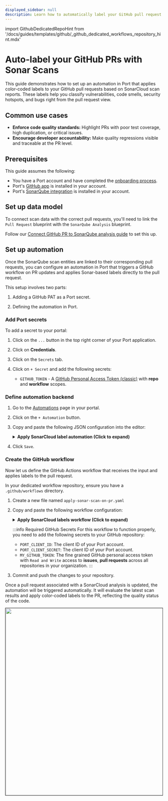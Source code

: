 ```yaml
---
displayed_sidebar: null
description: Learn how to automatically label your GitHub pull request based on SonarQube scan reports
---
```


import GithubDedicatedRepoHint from '/docs/guides/templates/github/_github_dedicated_workflows_repository_hint.mdx'


# Auto-label your GitHub PRs with Sonar Scans

This guide demonstrates how to set up an automation in Port that applies color-coded labels to your GitHub pull requests based on SonarCloud scan reports. These labels help you classify vulnerabilities, code smells, security hotspots, and bugs right from the pull request view.

## Common use cases

- **Enforce code quality standards:** Highlight PRs with poor test coverage, high duplication, or critical issues.
- **Encourage developer accountability:** Make quality regressions visible and traceable at the PR level.


## Prerequisites

This guide assumes the following:
- You have a Port account and have completed the [onboarding process](https://docs.port.io/getting-started/overview).
- Port's [GitHub app](/build-your-software-catalog/sync-data-to-catalog/git/github/) is installed in your account.
- Port's [SonarQube integration](https://docs.port.io/build-your-software-catalog/sync-data-to-catalog/code-quality-security/sonarqube/) is installed in your account.


## Set up data model

To connect scan data with the correct pull requests, you'll need to link the `Pull Request` blueprint with the `SonarQube Analysis` blueprint.

Follow our [Connect GitHub PR to SonarQube analysis guide](https://docs.port.io/guides/all/connect-github-pr-with-sonar-analysis) to set this up.


## Set up automation

Once the SonarQube scan entities are linked to their corresponding pull requests, you can configure an automation in Port that triggers a GitHub workflow on PR updates and applies Sonar-based labels directly to the pull request.

This setup involves two parts:

1. Adding a GitHub PAT as a Port secret.

2. Defining the automation in Port.

### Add Port secrets

To add a secret to your portal:

1. Click on the `...` button in the top right corner of your Port application.

2. Click on **Credentials**.

3. Click on the `Secrets` tab.

4. Click on `+ Secret` and add the following secrets:
    - `GITHUB_TOKEN` - A [GitHub Personal Access Token (classic)](https://docs.github.com/en/authentication/keeping-your-account-and-data-secure/managing-your-personal-access-tokens#creating-a-personal-access-token-classic) with **repo** and **workflow** scopes.


### Define automation backend

1. Go to the [Automations](https://app.getport.io/settings/automations) page in your portal.
2. Click on the `+ Automation` button.
3. Copy and paste the following JSON configuration into the editor:

    <details>
    <summary><b>Apply SonarCloud label automation (Click to expand)</b></summary>

    :::tip Replace placeholders

    Make sure to replace `<YOUR_GITHUB_ORG>` and `<YOUR_GITHUB_REPO>` in the url field below with the actual organization and repository where your `apply-sonar-scan-on-pr.yaml` workflow resides.

    :::

    ```json showLineNumbers
    {
        "identifier": "addLabelOnGithubPR",
        "title": "Add Sonar Scan Label On PR Updated",
        "description": "Automation to add Sonar scan label to the GitHub PR upon update",
        "trigger": {
            "type": "automation",
            "event": {
            "type": "ENTITY_UPDATED",
            "blueprintIdentifier": "githubPullRequest"
            },
            "condition": {
            "type": "JQ",
            "expressions": [
                ".diff.after.relations.sonarAnalysis != null"
            ],
            "combinator": "and"
            }
        },
        "invocationMethod": {
            "type": "WEBHOOK",
            "url": "https://api.github.com/repos/<YOUR_GITHUB_ORG>/<YOUR_GITHUB_REPO>/actions/workflows/apply-sonar-scan-on-pr.yaml/dispatches",
            "method": "POST",
            "headers": {
            "Accept": "application/vnd.github+json",
            "Authorization": "Bearer {{ .secrets.GITHUB_TOKEN }}",
            "Content-Type": "application/json"
            },
            "body": {
            "ref": "main",
            "inputs": {
                "prNumber": "{{ .event.diff.after.properties.prNumber | tostring }}",
                "repository": "{{ .event.diff.after.relations.repository }}",
                "sonarEntity": "{{ .event.diff.after.relations.sonarAnalysis }}"
            }
            }
        },
        "publish": true
    }
    ```
    </details>

4. Click `Save`.


### Create the GitHub workflow

Now let us define the GitHub Actions workflow that receives the input and applies labels to the pull request. 

<GithubDedicatedRepoHint/>

In your dedicated workflow repository, ensure you have a `.github/workflows` directory.
1. Create a new file named `apply-sonar-scan-on-pr.yaml`  
2. Copy and paste the following workflow configuration:
      <details>
      <summary><b>Apply SonarCloud labels workflow (Click to expand)</b></summary>

        ```yaml showLineNumbers

        name: Apply Sonar Scan on PR

        on:
        workflow_dispatch:
            inputs:
            prNumber:
                required: true
                type: string
            repository:
                required: true
                type: string
            sonarEntity:
                required: true
                type: string

        jobs:
        analyze_sonar:
            runs-on: ubuntu-latest
            env:
            PORT_CLIENT_ID: ${{ secrets.PORT_CLIENT_ID }}
            PORT_CLIENT_SECRET: ${{ secrets.PORT_CLIENT_SECRET }}
            GH_TOKEN: ${{ secrets.MY_GITHUB_TOKEN }}
            steps:
            - name: Checkout
                uses: actions/checkout@v4

            - name: Fetch Port Access Token
                id: fetch_port_token
                run: |
                PORT_ACCESS_TOKEN=$(curl -s -L 'https://api.getport.io/v1/auth/access_token' \
                    -H 'Content-Type: application/json' \
                    -H 'Accept: application/json' \
                    -d '{
                    "clientId": "${{ secrets.PORT_CLIENT_ID }}",
                    "clientSecret": "${{ secrets.PORT_CLIENT_SECRET }}"
                    }' | jq -r '.accessToken')
                echo "PORT_ACCESS_TOKEN=$PORT_ACCESS_TOKEN" >> "$GITHUB_ENV"

            - name: Get Sonar Entity from Port
                id: get_sonar
                run: |
                sonar_entity_id="${{ github.event.inputs.sonarEntity }}"
                echo "🔍 Fetching Sonar entity $sonar_entity_id"

                sonar_response=$(curl -s -X GET "https://api.port.io/v1/blueprints/sonarQubeAnalysis/entities/$sonar_entity_id" \
                    -H "Content-Type: application/json" \
                    -H "Authorization: Bearer ${{ env.PORT_ACCESS_TOKEN }}")

                echo "$sonar_response"

                FIXED_ISSUES=$(echo "$sonar_response" | jq '.entity.properties.fixedIssues // 0')
                NEW_ISSUES=$(echo "$sonar_response" | jq '.entity.properties.newIssues // 0')
                COVERAGE=$(echo "$sonar_response" | jq '.entity.properties.coverage // 0')
                DUPLICATIONS=$(echo "$sonar_response" | jq '.entity.properties.duplications // 0')

                echo "FIXED_ISSUES=$FIXED_ISSUES" >> "$GITHUB_ENV"
                echo "NEW_ISSUES=$NEW_ISSUES" >> "$GITHUB_ENV"
                echo "COVERAGE=$COVERAGE" >> "$GITHUB_ENV"
                echo "DUPLICATIONS=$DUPLICATIONS" >> "$GITHUB_ENV"

            - name: Classify and Apply Sonar Labels
                run: |
                set -e

                repo="${{ github.event.inputs.repository }}"
                owner="${{ github.repository_owner }}"
                pr_number=$(echo "${{ github.event.inputs.prNumber }}" | grep -o '[0-9]\+$')

                # Classify coverage
                if (( $(echo "$COVERAGE < 25" | bc -l) )); then
                    coverage_label="Sonar: Coverage - 0-25%"
                elif (( $(echo "$COVERAGE < 50" | bc -l) )); then
                    coverage_label="Sonar: Coverage - 25-50%"
                elif (( $(echo "$COVERAGE < 75" | bc -l) )); then
                    coverage_label="Sonar: Coverage - 50-75%"
                else
                    coverage_label="Sonar: Coverage - 75-100%"
                fi

                # Classify new issues
                if (( NEW_ISSUES == 0 )); then
                    new_issues_label="Sonar: Issues - A"
                elif (( NEW_ISSUES <= 5 )); then
                    new_issues_label="Sonar: Issues - B"
                elif (( NEW_ISSUES <= 10 )); then
                    new_issues_label="Sonar: Issues - C"
                elif (( NEW_ISSUES <= 20 )); then
                    new_issues_label="Sonar: Issues - D"
                else
                    new_issues_label="Sonar: Issues - E"
                fi

                # Classify fixed issues
                if (( FIXED_ISSUES == 0 )); then
                    fixed_issues_label="Sonar: Fixed - A"
                elif (( FIXED_ISSUES <= 5 )); then
                    fixed_issues_label="Sonar: Fixed - B"
                elif (( FIXED_ISSUES <= 10 )); then
                    fixed_issues_label="Sonar: Fixed - C"
                elif (( FIXED_ISSUES <= 20 )); then
                    fixed_issues_label="Sonar: Fixed - D"
                else
                    fixed_issues_label="Sonar: Fixed - E"
                fi

                # Classify duplications
                if (( $(echo "$DUPLICATIONS < 5" | bc -l) )); then
                    dup_label="Sonar: Duplication - A"
                elif (( $(echo "$DUPLICATIONS < 10" | bc -l) )); then
                    dup_label="Sonar: Duplication - B"
                elif (( $(echo "$DUPLICATIONS < 20" | bc -l) )); then
                    dup_label="Sonar: Duplication - C"
                elif (( $(echo "$DUPLICATIONS < 30" | bc -l) )); then
                    dup_label="Sonar: Duplication - D"
                else
                    dup_label="Sonar: Duplication - E"
                fi

                labels_to_apply=("$coverage_label" "$new_issues_label" "$fixed_issues_label" "$dup_label")

                echo "🏷️ Will apply labels: ${labels_to_apply[*]}"

                # Define a function to assign colors based on grade
                get_label_color() {
                    label="$1"
                    if [[ "$label" == *" - A" || "$label" == *"75-100%" ]]; then
                    echo "2cbe4e"  # Green
                    elif [[ "$label" == *" - B" || "$label" == *"50-75%" ]]; then
                    echo "a2eeef"  # Light blue
                    elif [[ "$label" == *" - C" || "$label" == *"25-50%" ]]; then
                    echo "fbca04"  # Yellow
                    elif [[ "$label" == *" - D" || "$label" == *"0-25%" ]]; then
                    echo "f66a0a"  # Orange
                    else
                    echo "d73a4a"  # Red for E or anything else
                    fi
                }

                # Create labels if they don’t exist, using dynamic colors
                for label in "${labels_to_apply[@]}"; do
                    color=$(get_label_color "$label")
                    echo "🛠️ Ensuring label exists: $label with color #$color"
                    curl -s -o /dev/null -w "%{http_code}" -X POST "https://api.github.com/repos/$owner/$repo/labels" \
                    -H "Authorization: Bearer $GH_TOKEN" \
                    -H "Accept: application/vnd.github+json" \
                    -d "{\"name\": \"$label\", \"color\": \"$color\"}" | grep -qE "201|422"
                done

                # Apply to PR
                echo "🏷️ Applying labels to PR #$pr_number..."
                curl -s -X POST "https://api.github.com/repos/$owner/$repo/issues/$pr_number/labels" \
                    -H "Authorization: Bearer $GH_TOKEN" \
                    -H "Accept: application/vnd.github+json" \
                    -d "{\"labels\": [\"${labels_to_apply[0]}\", \"${labels_to_apply[1]}\", \"${labels_to_apply[2]}\", \"${labels_to_apply[3]}\"]}"
        ```
      </details>

      :::info Required GitHub Secrets
      For this workflow to function properly, you need to add the following secrets to your GitHub repository:

      - `PORT_CLIENT_ID`: The client ID of your Port account.
      - `PORT_CLIENT_SECRET`: The client ID of your Port account.
      - `MY_GITHUB_TOKEN`: The fine grained GitHub personal access token with `Read and Write` access to **issues**, **pull requests** across all repositories in your organization.
      :::

3. Commit and push the changes to your repository.


Once a pull request associated with a SonarCloud analysis is updated, the automation will be triggered automatically. It will evaluate the latest scan results and apply color-coded labels to the PR, reflecting the quality status of the code.

<img src="/img/guides/sonarCloudPRLabel.png" width="600px" border="1px" />








